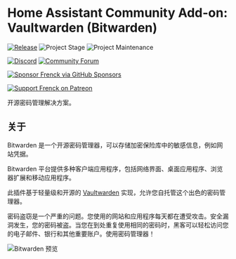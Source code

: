 # Home Assistant Community Add-on: Vaultwarden (Bitwarden)

[![Release][release-shield]][release] ![Project Stage][project-stage-shield] ![Project Maintenance][maintenance-shield]

[![Discord][discord-shield]][discord] [![Community Forum][forum-shield]][forum]

[![Sponsor Frenck via GitHub Sponsors][github-sponsors-shield]][github-sponsors]

[![Support Frenck on Patreon][patreon-shield]][patreon]

开源密码管理解决方案。

## 关于

Bitwarden 是一个开源密码管理器，可以存储加密保险库中的敏感信息，例如网站凭据。

Bitwarden 平台提供多种客户端应用程序，包括网络界面、桌面应用程序、浏览器扩展和移动应用程序。

此插件基于轻量级和开源的 [Vaultwarden][vaultwarden] 实现，允许您自托管这个出色的密码管理器。

密码盗窃是一个严重的问题。您使用的网站和应用程序每天都在遭受攻击。安全漏洞发生，您的密码被盗。当您在到处重复使用相同的密码时，黑客可以轻松访问您的电子邮件、银行和其他重要账户。使用密码管理器！

![Bitwarden 预览][screenshot]

[discord-shield]: https://img.shields.io/discord/478094546522079232.svg
[discord]: https://discord.me/hassioaddons
[forum-shield]: https://img.shields.io/badge/community-forum-brightgreen.svg
[forum]: https://community.home-assistant.io/t/home-assistant-community-add-on-bitwarden-rs/115573?u=frenck
[github-sponsors-shield]: https://frenck.dev/wp-content/uploads/2019/12/github_sponsor.png
[github-sponsors]: https://github.com/sponsors/frenck
[maintenance-shield]: https://img.shields.io/maintenance/yes/2025.svg
[patreon-shield]: https://frenck.dev/wp-content/uploads/2019/12/patreon.png
[patreon]: https://www.patreon.com/frenck
[project-stage-shield]: https://img.shields.io/badge/project%20stage-experimental-yellow.svg
[release-shield]: https://img.shields.io/badge/version-v0.24.3-blue.svg
[release]: https://github.com/hassio-addons/addon-bitwarden/tree/v0.24.3
[screenshot]: https://github.com/hassio-addons/addon-bitwarden/raw/main/images/screenshot.png
[vaultwarden]: https://github.com/dani-garcia/vaultwarden
